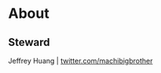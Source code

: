 # About

## Steward

Jeffrey Huang | [twitter.com/machibigbrother](https://twitter.com/machibigbrother)
